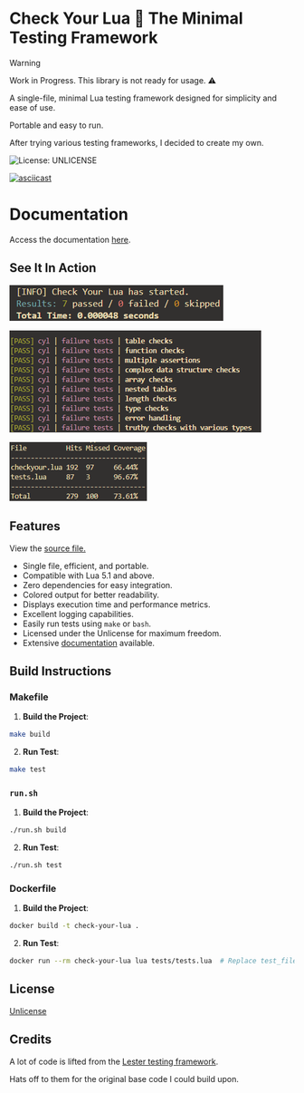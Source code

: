 # Check Your Lua 🔎 The Minimal Testing Framework

> [!WARNING]
> Work in Progress. This library is not ready for usage. ⚠️

A single-file, minimal Lua testing framework designed for simplicity and ease of use.

Portable and easy to run.

After trying various testing frameworks, I decided to create my own.

![License: UNLICENSE](https://img.shields.io/badge/License-UNLICENSE-blue.svg)

[![asciicast](https://asciinema.org/a/qz1efJAuVhYQTyzAC40kEQ6OB.svg)](https://asciinema.org/a/qz1efJAuVhYQTyzAC40kEQ6OB)

# Documentation

Access the documentation [here](https://sieep-coding.github.io/cyl-docs/).

## See It In Action

![](https://github.com/Sieep-Coding/Check-Your-Lua/blob/main/assets/simple.png)

![](https://github.com/Sieep-Coding/Check-Your-Lua/blob/main/assets/passing.png)

![](https://github.com/Sieep-Coding/Check-Your-Lua/blob/main/assets/output.png)

## Features

View the [source file.](https://github.com/Sieep-Coding/Check-Your-Lua/blob/main/checkyour.lua)

- Single file, efficient, and portable.
- Compatible with Lua 5.1 and above.
- Zero dependencies for easy integration.
- Colored output for better readability.
- Displays execution time and performance metrics.
- Excellent logging capabilities.
- Easily run tests using `make` or `bash`.
- Licensed under the Unlicense for maximum freedom.
- Extensive [documentation](https://sieep-coding.github.io/cyl-docs/) available.

## Build Instructions

### Makefile

1. **Build the Project**:
```bash
make build
```

2. **Run Test**:
 ```bash
make test
```

### `run.sh`
1. **Build the Project**:
```bash
./run.sh build
```

2. **Run Test**:
 ```bash
./run.sh test
```

### Dockerfile
1. **Build the Project**:
```bash
docker build -t check-your-lua .
```

2. **Run Test**:
 ```bash
docker run --rm check-your-lua lua tests/tests.lua  # Replace test_file.lua with your actual test file

```

## License

[Unlicense](https://github.com/Sieep-Coding/Check-Your-Lua/blob/main/LICENSE)

## Credits

A lot of code is lifted from the [Lester testing framework](https://github.com/edubart/lester).

Hats off to them for the original base code I could build upon.
